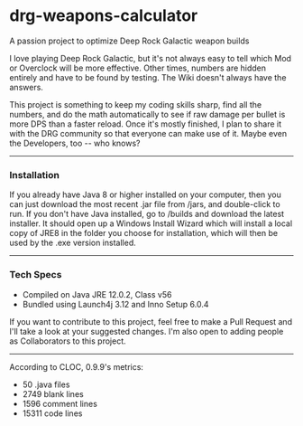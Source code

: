 # drg-weapons-calculator
A passion project to optimize Deep Rock Galactic weapon builds 

I love playing Deep Rock Galactic, but it's not always easy to tell which Mod or Overclock will be more effective. 
Other times, numbers are hidden entirely and have to be found by testing. The Wiki doesn't always have the answers.

This project is something to keep my coding skills sharp, find all the numbers, and do the math automatically to see
if raw damage per bullet is more DPS than a faster reload. Once it's mostly finished, I plan to share it with the DRG community
so that everyone can make use of it. Maybe even the Developers, too -- who knows?

___
### Installation
If you already have Java 8 or higher installed on your computer, then you can just download the most recent .jar file from /jars, 
and double-click to run. If you don't have Java installed, go to /builds and download the latest installer. It should open up a 
Windows Install Wizard which will install a local copy of JRE8 in the folder you choose for installation, which will then be used 
by the .exe version installed.

___
### Tech Specs
* Compiled on Java JRE 12.0.2, Class v56
* Bundled using Launch4j 3.12 and Inno Setup 6.0.4

If you want to contribute to this project, feel free to make a Pull Request and I'll take a look at your suggested changes. I'm also open to adding people as Collaborators to this project.

___
According to CLOC, 0.9.9's metrics:
* 50 .java files
* 2749 blank lines
* 1596 comment lines
* 15311 code lines